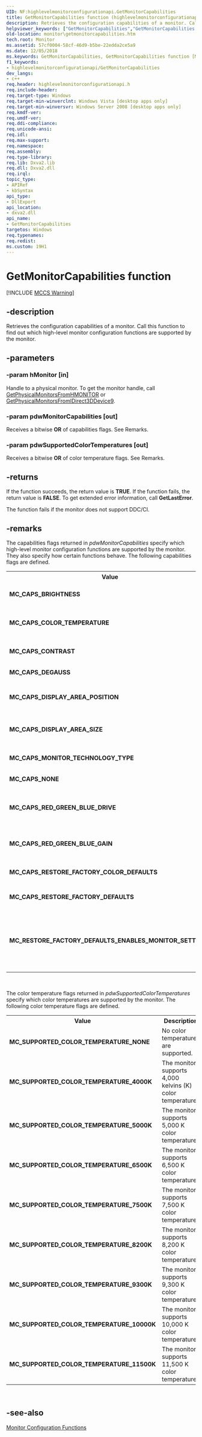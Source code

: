 ```yaml
---
UID: NF:highlevelmonitorconfigurationapi.GetMonitorCapabilities
title: GetMonitorCapabilities function (highlevelmonitorconfigurationapi.h)
description: Retrieves the configuration capabilities of a monitor. Call this function to find out which high-level monitor configuration functions are supported by the monitor.
helpviewer_keywords: ["GetMonitorCapabilities","GetMonitorCapabilities function [Monitor Configuration]","highlevelmonitorconfigurationapi/GetMonitorCapabilities","monitor.getmonitorcapabilities"]
old-location: monitor\getmonitorcapabilities.htm
tech.root: Monitor
ms.assetid: 57cf0004-58cf-46d9-b5be-22edda2ce5a9
ms.date: 12/05/2018
ms.keywords: GetMonitorCapabilities, GetMonitorCapabilities function [Monitor Configuration], highlevelmonitorconfigurationapi/GetMonitorCapabilities, monitor.getmonitorcapabilities
f1_keywords:
- highlevelmonitorconfigurationapi/GetMonitorCapabilities
dev_langs:
- c++
req.header: highlevelmonitorconfigurationapi.h
req.include-header: 
req.target-type: Windows
req.target-min-winverclnt: Windows Vista [desktop apps only]
req.target-min-winversvr: Windows Server 2008 [desktop apps only]
req.kmdf-ver: 
req.umdf-ver: 
req.ddi-compliance: 
req.unicode-ansi: 
req.idl: 
req.max-support: 
req.namespace: 
req.assembly: 
req.type-library: 
req.lib: Dxva2.lib
req.dll: Dxva2.dll
req.irql: 
topic_type:
- APIRef
- kbSyntax
api_type:
- DllExport
api_location:
- dxva2.dll
api_name:
- GetMonitorCapabilities
targetos: Windows
req.typenames: 
req.redist: 
ms.custom: 19H1
---
```


# GetMonitorCapabilities function

[!INCLUDE [MCCS Warning](../includes/mccs-warning.md)]

## -description

Retrieves the configuration capabilities of a monitor. Call this function to find out which high-level monitor configuration functions are supported by the monitor.


## -parameters




### -param hMonitor [in]

Handle to a physical monitor. To get the monitor handle, call <a href="https://docs.microsoft.com/windows/desktop/api/physicalmonitorenumerationapi/nf-physicalmonitorenumerationapi-getphysicalmonitorsfromhmonitor">GetPhysicalMonitorsFromHMONITOR</a> or <a href="https://docs.microsoft.com/windows/desktop/api/physicalmonitorenumerationapi/nf-physicalmonitorenumerationapi-getphysicalmonitorsfromidirect3ddevice9">GetPhysicalMonitorsFromIDirect3DDevice9</a>.
          


### -param pdwMonitorCapabilities [out]

Receives a bitwise <b>OR</b> of capabilities flags. See Remarks.
          


### -param pdwSupportedColorTemperatures [out]

Receives a bitwise <b>OR</b> of color temperature flags. See Remarks.
          


## -returns



If the function succeeds, the return value is <b>TRUE</b>. If the function fails, the return value is <b>FALSE</b>. To get extended error information, call <b>GetLastError</b>.

The function fails if the monitor does not support DDC/CI.
          




## -remarks



The capabilities flags returned in <i>pdwMonitorCapabilities</i> specify which high-level monitor configuration functions are supported by the monitor. They also specify how certain functions behave. The following capabilities flags are defined.

<table>
<tr>
<th>Value</th>
<th>Description
            </th>
</tr>
<tr>
<td><b>MC_CAPS_BRIGHTNESS</b></td>
<td>The monitor supports the <a href="https://docs.microsoft.com/windows/desktop/api/highlevelmonitorconfigurationapi/nf-highlevelmonitorconfigurationapi-getmonitorbrightness">GetMonitorBrightness</a> and <a href="https://docs.microsoft.com/windows/desktop/api/highlevelmonitorconfigurationapi/nf-highlevelmonitorconfigurationapi-setmonitorbrightness">SetMonitorBrightness</a> functions.</td>
</tr>
<tr>
<td><b>MC_CAPS_COLOR_TEMPERATURE</b></td>
<td>The monitor supports the <a href="https://docs.microsoft.com/windows/desktop/api/highlevelmonitorconfigurationapi/nf-highlevelmonitorconfigurationapi-getmonitorcolortemperature">GetMonitorColorTemperature</a> and <a href="https://docs.microsoft.com/windows/desktop/api/highlevelmonitorconfigurationapi/nf-highlevelmonitorconfigurationapi-setmonitorcolortemperature">SetMonitorColorTemperature</a> functions.</td>
</tr>
<tr>
<td><b>MC_CAPS_CONTRAST</b></td>
<td>The monitor supports the <a href="https://docs.microsoft.com/windows/desktop/api/highlevelmonitorconfigurationapi/nf-highlevelmonitorconfigurationapi-getmonitorcontrast">GetMonitorContrast</a> and <a href="https://docs.microsoft.com/windows/desktop/api/highlevelmonitorconfigurationapi/nf-highlevelmonitorconfigurationapi-setmonitorcontrast">SetMonitorContrast</a> functions.</td>
</tr>
<tr>
<td><b>MC_CAPS_DEGAUSS</b></td>
<td>The monitor supports the <a href="https://docs.microsoft.com/windows/desktop/api/highlevelmonitorconfigurationapi/nf-highlevelmonitorconfigurationapi-degaussmonitor">DegaussMonitor</a> function.</td>
</tr>
<tr>
<td><b>MC_CAPS_DISPLAY_AREA_POSITION</b></td>
<td>The monitor supports the <a href="https://docs.microsoft.com/windows/desktop/api/highlevelmonitorconfigurationapi/nf-highlevelmonitorconfigurationapi-getmonitordisplayareaposition">GetMonitorDisplayAreaPosition</a> and <a href="https://docs.microsoft.com/windows/desktop/api/highlevelmonitorconfigurationapi/nf-highlevelmonitorconfigurationapi-setmonitordisplayareaposition">SetMonitorDisplayAreaPosition</a> functions.</td>
</tr>
<tr>
<td><b>MC_CAPS_DISPLAY_AREA_SIZE</b></td>
<td>The monitor supports the <a href="https://docs.microsoft.com/windows/desktop/api/highlevelmonitorconfigurationapi/nf-highlevelmonitorconfigurationapi-getmonitordisplayareasize">GetMonitorDisplayAreaSize</a> and <a href="https://docs.microsoft.com/windows/desktop/api/highlevelmonitorconfigurationapi/nf-highlevelmonitorconfigurationapi-setmonitordisplayareasize">SetMonitorDisplayAreaSize</a> functions.</td>
</tr>
<tr>
<td><b>MC_CAPS_MONITOR_TECHNOLOGY_TYPE</b></td>
<td>The monitor supports the <a href="https://docs.microsoft.com/windows/desktop/api/highlevelmonitorconfigurationapi/nf-highlevelmonitorconfigurationapi-getmonitortechnologytype">GetMonitorTechnologyType</a> function.</td>
</tr>
<tr>
<td><b>MC_CAPS_NONE</b></td>
<td>The monitor does not support any monitor settings.</td>
</tr>
<tr>
<td><b>MC_CAPS_RED_GREEN_BLUE_DRIVE</b></td>
<td>The monitor supports the <a href="https://docs.microsoft.com/windows/desktop/api/highlevelmonitorconfigurationapi/nf-highlevelmonitorconfigurationapi-getmonitorredgreenorbluedrive">GetMonitorRedGreenOrBlueDrive</a> and <a href="https://docs.microsoft.com/windows/desktop/api/highlevelmonitorconfigurationapi/nf-highlevelmonitorconfigurationapi-setmonitorredgreenorbluedrive">SetMonitorRedGreenOrBlueDrive</a> functions.</td>
</tr>
<tr>
<td><b>MC_CAPS_RED_GREEN_BLUE_GAIN</b></td>
<td>The monitor supports the <a href="https://docs.microsoft.com/windows/desktop/api/highlevelmonitorconfigurationapi/nf-highlevelmonitorconfigurationapi-getmonitorredgreenorbluegain">GetMonitorRedGreenOrBlueGain</a> and <a href="https://docs.microsoft.com/windows/desktop/api/highlevelmonitorconfigurationapi/nf-highlevelmonitorconfigurationapi-setmonitorredgreenorbluegain">SetMonitorRedGreenOrBlueGain</a> functions.</td>
</tr>
<tr>
<td><b>MC_CAPS_RESTORE_FACTORY_COLOR_DEFAULTS</b></td>
<td>The monitor supports the <a href="https://docs.microsoft.com/windows/desktop/api/highlevelmonitorconfigurationapi/nf-highlevelmonitorconfigurationapi-restoremonitorfactorycolordefaults">RestoreMonitorFactoryColorDefaults</a> function.</td>
</tr>
<tr>
<td><b>MC_CAPS_RESTORE_FACTORY_DEFAULTS</b></td>
<td>The monitor supports the <a href="https://docs.microsoft.com/windows/desktop/api/highlevelmonitorconfigurationapi/nf-highlevelmonitorconfigurationapi-restoremonitorfactorydefaults">RestoreMonitorFactoryDefaults</a> function.</td>
</tr>
<tr>
<td><b>MC_RESTORE_FACTORY_DEFAULTS_ENABLES_MONITOR_SETTINGS</b></td>
<td>If this flag is present, calling the <a href="https://docs.microsoft.com/windows/desktop/api/highlevelmonitorconfigurationapi/nf-highlevelmonitorconfigurationapi-restoremonitorfactorydefaults">RestoreMonitorFactoryDefaults</a> function enables all of the monitor settings used by the high-level monitor configuration functions. For more information, see the Remarks section in <b>RestoreMonitorFactoryDefaults</b>.</td>
</tr>
</table>
 

The color temperature flags returned in <i>pdwSupportedColorTemperatures</i> specify which color temperatures are supported by the monitor. The following color temperature flags are defined.

<table>
<tr>
<th>Value
            </th>
<th>Description
            </th>
</tr>
<tr>
<td><b>MC_SUPPORTED_COLOR_TEMPERATURE_NONE</b></td>
<td>No color temperatures are supported.</td>
</tr>
<tr>
<td><b>MC_SUPPORTED_COLOR_TEMPERATURE_4000K</b></td>
<td>The monitor supports 4,000 kelvins (K) color temperature.</td>
</tr>
<tr>
<td><b>MC_SUPPORTED_COLOR_TEMPERATURE_5000K</b></td>
<td>The monitor supports 5,000 K color temperature.</td>
</tr>
<tr>
<td><b>MC_SUPPORTED_COLOR_TEMPERATURE_6500K</b></td>
<td>The monitor supports 6,500 K color temperature.</td>
</tr>
<tr>
<td><b>MC_SUPPORTED_COLOR_TEMPERATURE_7500K</b></td>
<td>The monitor supports 7,500 K color temperature.</td>
</tr>
<tr>
<td><b>MC_SUPPORTED_COLOR_TEMPERATURE_8200K</b></td>
<td>The monitor supports 8,200 K color temperature.</td>
</tr>
<tr>
<td><b>MC_SUPPORTED_COLOR_TEMPERATURE_9300K</b></td>
<td>The monitor supports 9,300 K color temperature.</td>
</tr>
<tr>
<td><b>MC_SUPPORTED_COLOR_TEMPERATURE_10000K</b></td>
<td>The monitor supports 10,000 K color temperature.</td>
</tr>
<tr>
<td><b>MC_SUPPORTED_COLOR_TEMPERATURE_11500K</b></td>
<td>The monitor supports 11,500 K color temperature.</td>
</tr>
</table>
 




## -see-also




<a href="https://docs.microsoft.com/windows/desktop/Monitor/monitor-configuration-functions">Monitor Configuration Functions</a>
 

 

